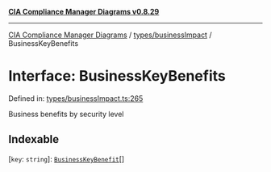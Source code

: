 [**CIA Compliance Manager Diagrams v0.8.29**](../../../README.md)

***

[CIA Compliance Manager Diagrams](../../../modules.md) / [types/businessImpact](../README.md) / BusinessKeyBenefits

# Interface: BusinessKeyBenefits

Defined in: [types/businessImpact.ts:265](https://github.com/Hack23/cia-compliance-manager/blob/5836b4c74e2010cd05eca63c0016fd711c628ec9/src/types/businessImpact.ts#L265)

Business benefits by security level

## Indexable

\[`key`: `string`\]: [`BusinessKeyBenefit`](BusinessKeyBenefit.md)[]
